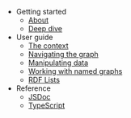 * Getting started
  * [About](/)
  * [Deep dive](deep-dive.md)
* User guide
  * [The context](context.md)
  * [Navigating the graph](traversal.md)
  * [Manipulating data](manipulation.md)
  * [Working with named graphs](named-graphs.md)
  * [RDF Lists](rdf-lists.md)
* Reference
  * [JSDoc](api.md)
  * [TypeScript](https://github.com/DefinitelyTyped/DefinitelyTyped/tree/master/types/clownface)
